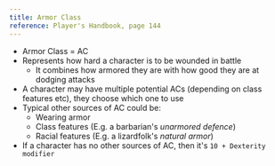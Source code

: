 ```yaml
---
title: Armor Class
reference: Player's Handbook, page 144
---
```


- Armor Class = AC
- Represents how hard a character is to be wounded in battle
  - It combines how armored they are with how good they are at dodging attacks
- A character may have multiple potential ACs (depending on class features etc), they choose which one to use
- Typical other sources of AC could be:
  - Wearing armor
  - Class features (E.g. a barbarian's _unarmored defence_)
  - Racial features (E.g. a lizardfolk's _natural armor_)
- If a character has no other sources of AC, then it's `10 + Dexterity modifier`
